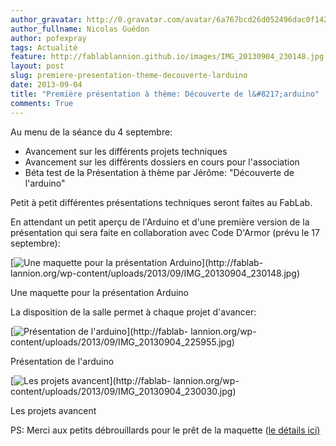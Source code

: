 ```yaml
---
author_gravatar: http://0.gravatar.com/avatar/6a767bcd26d052496dac0f142243cb82?s=96&d=mm&r=g
author_fullname: Nicolas Guédon
author: pofexpray
tags: Actualité
feature: http://fablablannion.github.io/images/IMG_20130904_230148.jpg
layout: post
slug: premiere-presentation-theme-decouverte-larduino
date: 2013-09-04
title: "Première présentation à thème: Découverte de l&#8217;arduino"
comments: True
---
```

Au menu de la séance du 4 septembre:

  * Avancement sur les différents projets techniques
  * Avancement sur les différents dossiers en cours pour l'association
  * Béta test de la Présentation à thème par Jérôme: "Découverte de l'arduino"

Petit à petit différentes présentations techniques seront faites au FabLab.

En attendant un petit aperçu de l'Arduino et d'une première version de la
présentation qui sera faite en collaboration avec Code D'Armor (prévu le 17
septembre):

[![Une maquette pour la présentation
Arduino](http://fablablannion.github.io/images/IMG_20130904_230148-300x225.jpg)](http://fablab-
lannion.org/wp-content/uploads/2013/09/IMG_20130904_230148.jpg)

Une maquette pour la présentation Arduino



La disposition de la salle permet à chaque projet d'avancer:

[![Présentation de
l'arduino](http://fablablannion.github.io/images/IMG_20130904_225955-300x225.jpg)](http://fablab-
lannion.org/wp-content/uploads/2013/09/IMG_20130904_225955.jpg)

Présentation de l'arduino

[![Les projets
avancent](http://fablablannion.github.io/images/IMG_20130904_230030-300x225.jpg)](http://fablab-
lannion.org/wp-content/uploads/2013/09/IMG_20130904_230030.jpg)

Les projets avancent

PS: Merci aux petits débrouillards pour le prêt de la maquette ([le détails
ici)](http://www.wikidebrouillard.org/index.php/R%C3%A9aliser_un_Arduino_g%C3%A9ant)


